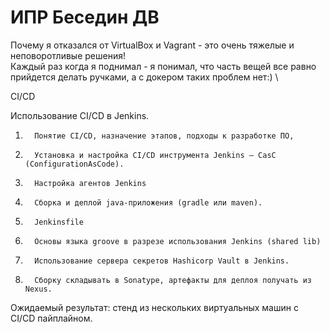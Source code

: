 # ИПР Беседин ДВ

Почему я отказался от VirtualBox и Vagrant - это очень тяжелые и неповоротливые решения!\
Каждый раз когда я поднимал - я понимал, что часть вещей все равно прийдется делать ручками, а с докером таких проблем нет:) \

CI/CD

Использование CI/CD в Jenkins.

1)       Понятие CI/CD, назначение этапов, подходы к разработке ПО,

2)       Установка и настройка CI/CD инструмента Jenkins – CasC (ConfigurationAsCode).

3)       Настройка агентов Jenkins

4)       Сборка и деплой java-приложения (gradle или maven).

5)       Jenkinsfile

6)       Основы языка groove в разрезе использования Jenkins (shared lib)

7)       Использование сервера секретов Hashicorp Vault в Jenkins.

8)       Сборку складывать в Sonatype, артефакты для деплоя получать из Nexus.

Ожидаемый результат: стенд из нескольких виртуальных машин с CI/CD пайплайном.